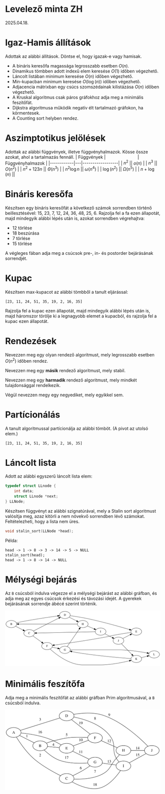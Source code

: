 # Levelező minta ZH 
2025.04.18.

# Igaz-Hamis állítások
Adottak az alábbi állítások. Döntse el, hogy igazak-e vagy hamisak.
 - A bináris keresőfa magassága legrosszabb esetben $O(n)$.
 - Dinamikus tömbben adott indexű elem keresése $O(1)$ időben végezhető.
 - Láncolt listában minimum keresése $O(n)$ időben végezhető.
 - Min-kupacban minimum keresése $O(\log(n))$ időben végezhető.
 - Adjacencia mátrixban egy csúcs szomszédainak kilistázása $O(n)$ időben végezhető.
 - A Kruskal algoritmus csak páros gráfokhoz adja meg a minimális feszítőfát.
 - Dijkstra algoritmusa működik negatív élt tartalmazó gráfokon, ha körmentesek.
 - A Counting sort helyben rendez.

# Aszimptotikus jelölések
Adottak az alábbi függvények, illetve függvényhalmazok. Kösse össze azokat, ahol a tartalmazás fennáll. 
| Függvények | <span style="display:inline-block; width:100px; visibility:hidden;"></span>| Függvényhalmazok |
|------------|---|------------------|
| $n^2$ || $o(n)$ |
| $n^3$ || $O(n^2)$ |
| $n^2 + 123n$ || $\Theta(n^3)$ |
| $n^2 \log n$ || $\omega(n^4)$ |
| $\log(n^2)$ || $\Omega(n^5)$ |
| $n + \log(n)$ || 

# Bináris keresőfa
Készítsen egy bináris keresőfát a következő számok sorrendben történő beillesztésével: 15, 23, 7, 12, 24, 36, 48, 25, 6. 
Rajzolja fel a fa ezen állapotát, majd mindegyik alábbi lépés után is, azokat sorrendben végrehajtva:
 - 12 törlése
 - 18 beszúrása
 - 7 törlése
 - 15 törlése

A végleges fában adja meg a csúcsok pre-, in- és postorder bejárásának sorrendjét.

# Kupac
Készítsen max-kupacot az alábbi tömbből a tanult eljárással:
```
[23, 11, 24, 51, 35, 19, 2, 16, 35]
```
Rajzolja fel a kupac ezen állapotát, majd mindegyik alábbi lépés után is, majd háromszor törölje ki a legnagyobb elemet a kupacból, és rajzolja fel a kupac ezen állapotát.

# Rendezések
Nevezzen meg egy olyan rendező algoritmust, mely legrosszabb esetben $O(n^2)$ időben rendez.

Nevezzen meg egy **másik** rendező algoritmust, mely stabil.

Nevezzen meg egy **harmadik** rendező algoritmust, mely mindkét tulajdonsággal rendelkezik. 

Végül nevezzen megy egy negyediket, mely egyikkel sem.

# Partícionálás
A tanult algoritmussal partícionálja az alábbi tömböt. (A pivot az utolsó elem.)
```
[23, 11, 24, 51, 35, 19, 2, 16, 35]
```

# Láncolt lista
Adott az alábbi egyszerű láncolt lista elem:
```c
typedef struct LLnode {
    int data;
    struct LLnode *next;
} LLNode;
```
Készítsen függvényt az alábbi szignatúrával, mely a Stalin sort algoritmust valósítja meg, azaz kitörli a nem növekvő sorrendben lévő számokat. Feltételezheti, hogy a lista nem üres.
```c
void stalin_sort(LLNode *head);
```
Példa:
```
head -> 1 -> 8 -> 3 -> 14 -> 5 -> NULL
stalin_sort(head);
head -> 1 -> 8 -> 14 -> NULL
```

# Mélységi bejárás
Az `B` csúcsból indulva végezze el a mélységi bejárást az alábbi gráfban, és adja meg az egyes csúcsok érkezési és távozási idejét. A gyerekek bejárásának sorrendje ábécé szerint történik. 

![Mélységi bejárás](dfs.svg)

# Minimális feszítőfa

Adja meg a minimális feszítőfát az alábbi gráfban Prim algoritmusával, a `B` csúcsból indulva. 

![Minimális keresőfa](mst.svg)

